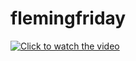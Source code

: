 # flemingfriday

[![Click to watch the video](https://img.youtube.com/vi/0TrtpP5lOqM/0.jpg)](https://www.youtube.com/watch?v=0TrtpP5lOqM)


